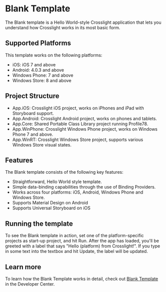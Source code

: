 # Blank Template

The Blank template is a Hello World-style Crosslight application that lets you understand how Crosslight works in its most basic form. 

## Supported Platforms

This template works on the following platforms:

* iOS: iOS 7 and above
* Android: 4.0.3 and above
* Windows Phone: 7 and above
* Windows Store: 8 and above

## Project Structure

* App.iOS: Crosslight iOS project, works on iPhones and iPad with Storyboard support.
* App.Android: Crosslight Android project, works on phones and tablets.
* App.Core: Shared Portable Class Library project running Profile78.
* App.WinPhone: Crosslight Windows Phone project, works on Windows Phone 7 and above.
* App.WinRT: Crosslight Windows Store project, supports various Windows Store visual states.

## Features

The Blank template consists of the following key features:

* Straightforward, Hello World style template.
* Simple data-binding capabilities through the use of Binding Providers.
* Works across four platforms: iOS, Android, Windows Phone and Windows Store.
* Supports Material Design on Android
* Supports Universal Storyboard on iOS

## Running the template
To see the Blank template in action, set one of the platform-specific projects as start-up project, and hit Run.
After the app has loaded, you'll be greeted with a label that says "Hello (platform) from Crosslight!". If you type in some text into the textbox and hit Update, the label will be updated.

## Learn more
To learn how the Blank Template works in detail, check out [Blank Template](http://developer.intersoftsolutions.com/display/crosslight/Blank+Template) in the Developer Center.